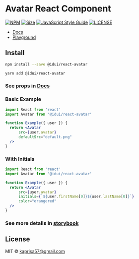 # Avatar React Component

[![NPM](https://img.shields.io/npm/v/@idui/react-avatar.svg)](https://www.npmjs.com/package/@idui/react-avatar/)
[![Size](https://img.shields.io/bundlephobia/min/@idui/react-avatar)](https://www.npmjs.com/package/@idui/react-avatar)
[![JavaScript Style Guide](https://img.shields.io/badge/code_style-standard-brightgreen.svg)](https://standardjs.com)
[![LICENSE](https://img.shields.io/github/license/id-ui/react-avatar)](https://github.com/id-ui/react-avatar/blob/main/LICENSE)

- [Docs](https://id-ui.github.io/react-avatar/?path=/docs/avatar--playground)
- [Playground](https://id-ui.github.io/react-avatar/?path=/story/avatar--playground)

## Install

```bash
npm install --save @idui/react-avatar
```

```bash
yarn add @idui/react-avatar
```

### See props in [Docs](https://id-ui.github.io/react-avatar/?path=/docs/avatar--playground)

### Basic Example

```jsx
import React from 'react'
import Avatar from '@idui/react-avatar'

function Example({ user }) {
  return <Avatar 
      src={user.avatar} 
      defaultSrc="default.png"
  />
}
```

### With Initials

```jsx
import React from 'react'
import Avatar from '@idui/react-avatar'

function Example({ user }) {
  return <Avatar 
      src={user.avatar}
      initials={`${user.firstName[0]}${user.lastName[0]}`}
      color="orangered"
  />
}
```

### See more details in [storybook](https://id-ui.github.io/react-avatar/?path=/docs/avatar--playground)

## License

MIT © [kaprisa57@gmail.com](https://github.com/id-ui)